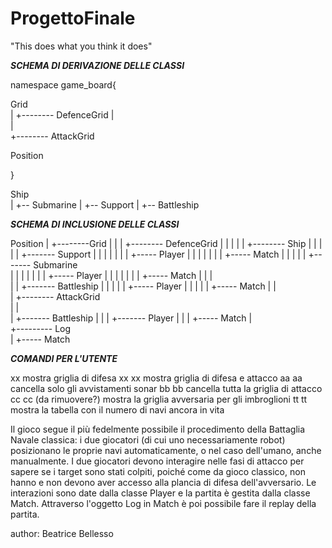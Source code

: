 # ProgettoFinale
"This does what you think it does" 

***SCHEMA DI DERIVAZIONE DELLE CLASSI***

namespace game_board{

Grid		
  |
  +-------- DefenceGrid
  |					
  |					
  +-------- AttackGrid		
							
Position						

}

Ship		
|
+-- Submarine
|
+-- Support
|
+-- Battleship

***SCHEMA DI INCLUSIONE DELLE CLASSI***

Position
|
+--------Grid
|	|
|	+--------	DefenceGrid
|	|	|
|	|	+--------	Ship
|	|			|
|	|			+------- Support
|	|			|		|
|	|			|		+----- Player
|	|			|				|
|	|			|				+----- Match
|	|			|
|	|			+------- Submarine	
|	|			|		|
|	|			|		+----- Player
|	|			|				|
|	|			|				+----- Match
|	|			|				
|	|			+------- Battleship	
|	|					|
|	|					+----- Player
|	|							|
|	|							+----- Match
|	|							
|	+-------- AttackGrid				
|				|				
|				+------- Battleship
|				|
|				+------- Player
|						|
|						+----- Match
|						
+--------- Log				
		 |
		 +----- Match

***COMANDI PER L'UTENTE***

xx		mostra griglia di difesa
xx xx		mostra griglia di difesa e attacco
aa aa		cancella solo gli avvistamenti sonar
bb bb		cancella tutta la griglia di attacco
cc cc		(da rimuovere?) mostra la griglia avversaria per gli imbroglioni
tt tt		mostra la tabella con il numero di navi ancora in vita


Il gioco segue il più fedelmente possibile il procedimento della Battaglia Navale classica: i due giocatori (di cui uno necessariamente robot) posizionano le proprie navi automaticamente, o nel caso dell'umano,
anche manualmente. I due giocatori devono interagire nelle fasi di attacco per sapere se i target sono stati colpiti, poiché come da gioco classico, non hanno e non devono aver accesso alla plancia di difesa
dell'avversario. Le interazioni sono date dalla classe Player e la partita è gestita dalla classe Match.
Attraverso l'oggetto Log in Match è poi possibile fare il replay della partita. 

author: Beatrice Bellesso